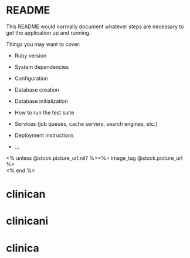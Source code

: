 # README

This README would normally document whatever steps are necessary to get the
application up and running.

Things you may want to cover:

* Ruby version

* System dependencies

* Configuration

* Database creation

* Database initialization

* How to run the test suite

* Services (job queues, cache servers, search engines, etc.)

* Deployment instructions

* ...

<% unless @stock.picture_url.nil? %><%= image_tag @stock.picture_url %><br /><% end %>
# clinican
# clinicani
# clinica
